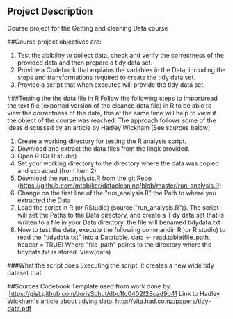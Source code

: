 
## Project Description
Course project for the Getting and cleaning Data course

##Course project objectives are:
1. Test the abibility to collect data, check and verify the correctness of the provided data and then prepare a tidy data set.
2. Provide a Codebook that explains the variables in the Data, including the steps and transformations required to create the tidy data set.
3. Provide a script that when executed will provide the tidy data set.

###Testing the the data file in R
Follow the following steps to import/read the text file (exported version of the cleaned data file) in R to be able to view the correctness of the data, this at the same time will help to view if the object of the course was reached. The approach follows some of the ideas discussed by an article by Hadley Wickham (See sources below)

1. Create a working directory for testing the R analysis script.
2. Download and extract the data files from the lingk provided.
3. Open R (Or R studio) 
4. Set your working directory to the directory where the data was copied and extracted (from item 2)
5. Download the run_analysis.R from the git Repo (https://github.com/mtbbiker/datacleaning/blob/master/run_analysis.R)
6. Change on the first line of the "run_analysis.R" the Path to where you extracted the Data
7. Load the script in R (or RStudio) (source("run_analysis.R")). The script will set the Paths to the Data directory, and create a Tidy data set that is wriiten to a file in your Data directory, the file will benamed tidydata.txt
8. Now to test the data, execute the following commandin R )or R studio) to read the "tidydata.txt" into a Datatable.    data <- read.table(file_path, header = TRUE) Where "file_path" points to the directory where the tidydata.txt is       stored.
  View(data)

###What the script does
Executing the script, it creates a new wide tidy dataset that


##Sources
Codebook Template used from work done by :https://gist.github.com/JorisSchut/dbc1fc0402f28cad9b41
Link to Hadley Wickham's article about tidying data. http://vita.had.co.nz/papers/tidy-data.pdf

